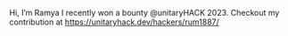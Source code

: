 Hi, I’m Ramya
I recently won a bounty @unitaryHACK 2023. Checkout my contribution at https://unitaryhack.dev/hackers/rum1887/
